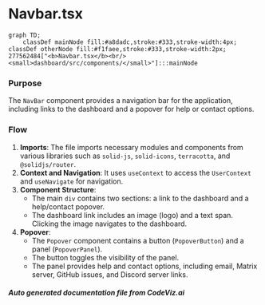 # Navbar.tsx

```mermaid
graph TD;
    classDef mainNode fill:#a8dadc,stroke:#333,stroke-width:4px;
classDef otherNode fill:#f1faee,stroke:#333,stroke-width:2px;
277562484["<b>Navbar.tsx</b><br/><small>dashboard/src/components/</small>"]:::mainNode

```
### Purpose
The `NavBar` component provides a navigation bar for the application, including links to the dashboard and a popover for help or contact options.

### Flow
1. **Imports**: The file imports necessary modules and components from various libraries such as `solid-js`, `solid-icons`, `terracotta`, and `@solidjs/router`.
2. **Context and Navigation**: It uses `useContext` to access the `UserContext` and `useNavigate` for navigation.
3. **Component Structure**: 
   - The main `div` contains two sections: a link to the dashboard and a help/contact popover.
   - The dashboard link includes an image (logo) and a text span. Clicking the image navigates to the dashboard.
4. **Popover**: 
   - The `Popover` component contains a button (`PopoverButton`) and a panel (`PopoverPanel`).
   - The button toggles the visibility of the panel.
   - The panel provides help and contact options, including email, Matrix server, GitHub issues, and Discord server links.

##### Auto generated documentation file from CodeViz.ai
